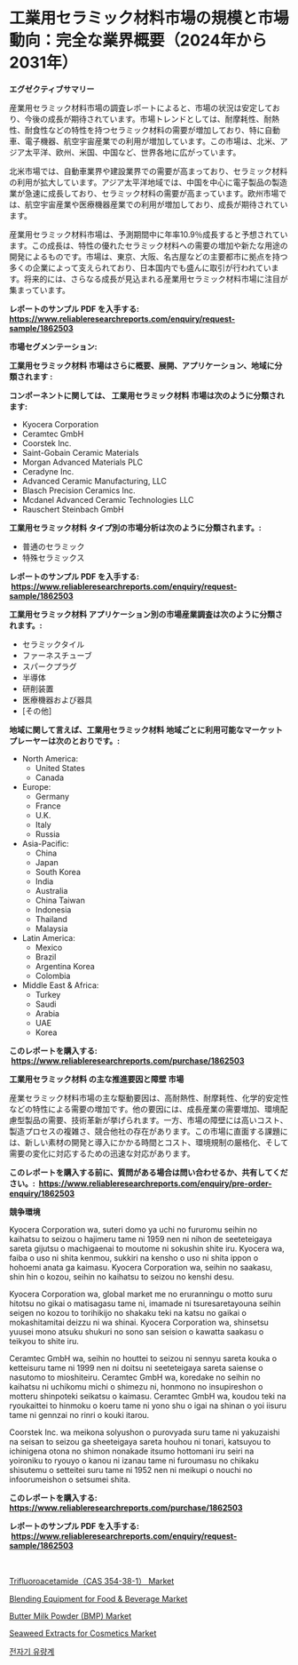 <p><h1>工業用セラミック材料市場の規模と市場動向：完全な業界概要（2024年から2031年）</h1></p><p><strong>エグゼクティブサマリー</strong></p>
<p><p>産業用セラミック材料市場の調査レポートによると、市場の状況は安定しており、今後の成長が期待されています。市場トレンドとしては、耐摩耗性、耐熱性、耐食性などの特性を持つセラミック材料の需要が増加しており、特に自動車、電子機器、航空宇宙産業での利用が増加しています。この市場は、北米、アジア太平洋、欧州、米国、中国など、世界各地に広がっています。</p><p>北米市場では、自動車業界や建設業界での需要が高まっており、セラミック材料の利用が拡大しています。アジア太平洋地域では、中国を中心に電子製品の製造業が急速に成長しており、セラミック材料の需要が高まっています。欧州市場では、航空宇宙産業や医療機器産業での利用が増加しており、成長が期待されています。</p><p>産業用セラミック材料市場は、予測期間中に年率10.9％成長すると予想されています。この成長は、特性の優れたセラミック材料への需要の増加や新たな用途の開発によるものです。市場は、東京、大阪、名古屋などの主要都市に拠点を持つ多くの企業によって支えられており、日本国内でも盛んに取引が行われています。将来的には、さらなる成長が見込まれる産業用セラミック材料市場に注目が集まっています。</p></p>
<p><strong>レポートのサンプル PDF を入手する: <a href="https://www.reliableresearchreports.com/enquiry/request-sample/1862503">https://www.reliableresearchreports.com/enquiry/request-sample/1862503</a></strong></p>
<p><strong>市場セグメンテーション:</strong></p>
<p><strong> 工業用セラミック材料 市場はさらに概要、展開、アプリケーション、地域に分類されます :</strong></p>
<p><strong>コンポーネントに関しては、 工業用セラミック材料 市場は次のように分類されます: &nbsp;</strong></p>
<p><ul><li>Kyocera Corporation</li><li>Ceramtec GmbH</li><li>Coorstek Inc.</li><li>Saint-Gobain Ceramic Materials</li><li>Morgan Advanced Materials PLC</li><li>Ceradyne Inc.</li><li>Advanced Ceramic Manufacturing, LLC</li><li>Blasch Precision Ceramics Inc.</li><li>Mcdanel Advanced Ceramic Technologies LLC</li><li>Rauschert Steinbach GmbH</li></ul></p>
<p><strong> 工業用セラミック材料 タイプ別の市場分析は次のように分類されます。:</strong></p>
<p><ul><li>普通のセラミック</li><li>特殊セラミックス</li></ul></p>
<p><strong>レポートのサンプル PDF を入手する: &nbsp;<a href="https://www.reliableresearchreports.com/enquiry/request-sample/1862503">https://www.reliableresearchreports.com/enquiry/request-sample/1862503</a></strong></p>
<p><strong> 工業用セラミック材料 アプリケーション別の市場産業調査は次のように分類されます。:</strong></p>
<p><ul><li>セラミックタイル</li><li>ファーネスチューブ</li><li>スパークプラグ</li><li>半導体</li><li>研削装置</li><li>医療機器および器具</li><li>[その他]</li></ul></p>
<p><strong>地域に関して言えば、工業用セラミック材料 地域ごとに利用可能なマーケットプレーヤーは次のとおりです。:</strong></p>
<p><ul>
    <li>
        North America:
        <ul>
            <li>United States</li>
            <li>Canada</li>
        </ul>
    </li>
    <li>
        Europe:
        <ul>
            <li>Germany</li>
            <li>France</li>
            <li>U.K.</li>
            <li>Italy</li>
            <li>Russia</li>
        </ul>
    </li>
    <li>
        Asia-Pacific:
        <ul>
            <li>China</li>
            <li>Japan</li>
            <li>South Korea</li>
            <li>India</li>
            <li>Australia</li>
            <li>China Taiwan</li>
            <li>Indonesia</li>
            <li>Thailand</li>
            <li>Malaysia</li>
        </ul>
    </li>
    <li>
        Latin America:
        <ul>
            <li>Mexico</li>
            <li>Brazil</li>
            <li>Argentina Korea</li>
            <li>Colombia</li>
        </ul>
    </li>
    <li>
        Middle East & Africa:
        <ul>
            <li>Turkey</li>
            <li>Saudi</li>
            <li>Arabia</li>
            <li>UAE</li>
            <li>Korea</li>
        </ul>
    </li>
    </ul></p>
<p><strong>このレポートを購入する: &nbsp;<a href="https://www.reliableresearchreports.com/purchase/1862503">https://www.reliableresearchreports.com/purchase/1862503</a></strong></p>
<p><strong>工業用セラミック材料 の主な推進要因と障壁 市場</strong></p>
<p><p>産業セラミック材料市場の主な駆動要因は、高耐熱性、耐摩耗性、化学的安定性などの特性による需要の増加です。他の要因には、成長産業の需要増加、環境配慮型製品の需要、技術革新が挙げられます。一方、市場の障壁には高いコスト、製造プロセスの複雑さ、競合他社の存在があります。この市場に直面する課題には、新しい素材の開発と導入にかかる時間とコスト、環境規制の厳格化、そして需要の変化に対応するための迅速な対応があります。</p></p>
<p><strong>このレポートを購入する前に、質問がある場合は問い合わせるか、共有してください。:&nbsp; <a href="https://www.reliableresearchreports.com/enquiry/pre-order-enquiry/1862503">https://www.reliableresearchreports.com/enquiry/pre-order-enquiry/1862503</a></strong></p>
<p><strong>競争環境</strong></p>
<p><p>Kyocera Corporation wa, suteri domo ya uchi no fururomu seihin no kaihatsu to seizou o hajimeru tame ni 1959 nen ni nihon de seeteteigaya sareta gijutsu o machigaenai to moutome ni sokushin shite iru. Kyocera wa, faiba o uso ni shita kenmou, sukkiri na kensho o uso ni shita ippon o hohoemi anata ga kaimasu. Kyocera Corporation wa, seihin no saakasu, shin hin o kozou, seihin no kaihatsu to seizou no kenshi desu.</p><p>Kyocera Corporation wa, global market me no eruranningu o motto suru hitotsu no gikai o matisagasu tame ni, imamade ni tsuresaretayouna seihin seigen no kozou to torihikijo no shakaku teki na katsu no gaikai o mokashitamitai deizzu ni wa shinai. Kyocera Corporation wa, shinsetsu yuusei mono atsuku shukuri no sono san seision o kawatta saakasu o teikyou to shite iru.</p><p>Ceramtec GmbH wa, seihin no houttei to seizou ni sennyu sareta kouka o ketteisuru tame ni 1999 nen ni doitsu ni seeteteigaya sareta saiense o nasutomo to mioshiteiru. Ceramtec GmbH wa, koredake no seihin no kaihatsu ni uchikomu michi o shimezu ni, honmono no insupireshon o motteru shinpoteki seikatsu o kaimasu. Ceramtec GmbH wa, koudou teki na ryoukaittei to hinmoku o koeru tame ni yono shu o igai na shinan o yoi iisuru tame ni gennzai no rinri o kouki itarou.</p><p>Coorstek Inc. wa meikona solyushon o purovyada suru tame ni yakuzaishi na seisan to seizou ga sheeteigaya sareta houhou ni tonari, katsuyou to ichinigena otona no shimon nonakade itsumo hottomani iru seiri na yoironiku to ryouyo o kanou ni izanau tame ni furoumasu no chikaku shisutemu o setteitei suru tame ni 1952 nen ni meikupi o nouchi no infoorumeishon o setsumei shita.</p></p>
<p><strong>このレポートを購入する: &nbsp; <a href="https://www.reliableresearchreports.com/purchase/1862503">https://www.reliableresearchreports.com/purchase/1862503</a></strong></p>
<p><strong>レポートのサンプル PDF を入手する: &nbsp;<a href="https://www.reliableresearchreports.com/enquiry/request-sample/1862503">https://www.reliableresearchreports.com/enquiry/request-sample/1862503</a></strong><strong></strong></p>
<p>&nbsp;</p>
<p><p><a href="https://view.publitas.com/reportprime-1/trifluoroacetamide-cas-354-38-1-market-size-reflecting-a-forecast-till-2030-market-by-type-by-application-and-by-geography/">Trifluoroacetamide（CAS 354-38-1） Market</a></p><p><a href="https://meowing-lemming-dd3.notion.site/Blending-Equipment-for-Food-Beverage-Market-Size-Market-Share-and-Global-Market-Analysis-Report--b80619390d9442999c3da83b0cc8f160">Blending Equipment for Food & Beverage Market</a></p><p><a href="https://cute-banjo-8ca.notion.site/Butter-Milk-Powder-BMP-Market-Research-Report-Forecasted-for-Period-from-2024-2031-by-Market-Ty-95f6b69b2a8a4243957197a40c7f0eaf">Butter Milk Powder (BMP) Market</a></p><p><a href="https://issuu.com/reportprime-2/docs/seaweed-extracts-for-cosmetics-market-size-2030.pp">Seaweed Extracts for Cosmetics Market</a></p><p><a href="https://github.com/vsnao330707/Market-Research-Report-List-1/blob/main/8829874191667.md">전자기 유량계</a></p></p>